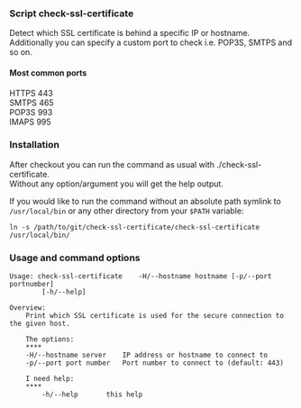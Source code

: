 ### Script check-ssl-certificate
Detect which SSL certificate is behind a specific IP or hostname.  
Additionally you can specify a custom port to check i.e. POP3S, SMTPS and so on.

#### Most common ports
HTTPS 443  
SMTPS 465  
POP3S 993  
IMAPS 995

### Installation
After checkout you can run the command as usual with ./check-ssl-certificate.  
Without any option/argument you will get the help output.  
  
If you would like to run the command without an absolute path symlink to ```/usr/local/bin``` or any other directory from your ```$PATH``` variable:  
```
ln -s /path/to/git/check-ssl-certificate/check-ssl-certificate /usr/local/bin/
```

### Usage and command options
```
Usage: check-ssl-certificate	-H/--hostname hostname [-p/--port portnumber]
		[-h/--help]

Overview:
	Print which SSL certificate is used for the secure connection to the given host.

	The options:
	****
	-H/--hostname server	IP address or hostname to connect to
	-p/--port port number	Port number to connect to (default: 443)

	I need help:
	****
        -h/--help		this help
```
